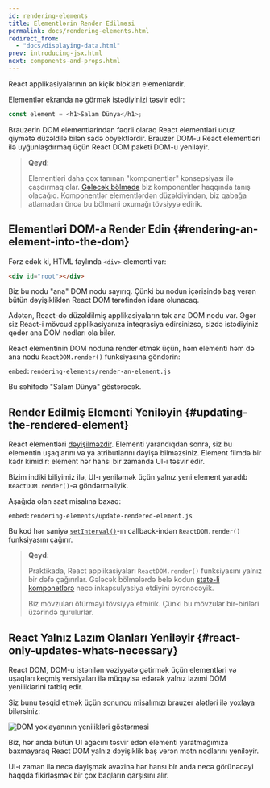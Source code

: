 ```yaml
---
id: rendering-elements
title: Elementlərin Render Edilməsi
permalink: docs/rendering-elements.html
redirect_from:
  - "docs/displaying-data.html"
prev: introducing-jsx.html
next: components-and-props.html
---
```


React applikasiyalarının ən kiçik blokları elemenlərdir.

Elementlər ekranda nə görmək istədiyinizi təsvir edir:

```js
const element = <h1>Salam Dünya</h1>;
```

Brauzerin DOM elementlərindən fəqrli olaraq React elementləri ucuz qiymətə düzəldilə bilən sadə obyektlərdir. Brauzer DOM-u React elementləri ilə uyğunlaşdırmaq üçün React DOM paketi DOM-u yeniləyir.

>**Qeyd:**
>
>Elementləri daha çox tanınan "komponentlər" konsepsiyası ilə çaşdırmaq olar. [Gələcək bölmədə](/docs/components-and-props.html) biz komponentlər haqqında tanış olacağıq. Komponentlər elementlərdən düzəldiyindən, biz qabağa atlamadan öncə bu bölməni oxumağı tövsiyyə edirik.

## Elementləri DOM-a Render Edin {#rendering-an-element-into-the-dom}

Fərz edək ki, HTML faylında `<div>` elementi var:

```html
<div id="root"></div>
```

Biz bu nodu "ana" DOM nodu sayırıq. Çünki bu nodun içərisində baş verən bütün dəyişikliklən React DOM tərəfindən idarə olunacaq.

Adətən, React-də düzəldilmiş applikasiyaların tək ana DOM nodu var. Əgər siz React-i mövcud applikasiyanıza inteqrasiya edirsinizsə, sizdə istədiyiniz qədər ana DOM nodları ola bilər.

React elementinin DOM noduna render etmək üçün, həm elementi həm də ana nodu `ReactDOM.render()` funksiyasına göndərin:

`embed:rendering-elements/render-an-element.js`

[](codepen://rendering-elements/render-an-element)

Bu səhifədə "Salam Dünya" göstərəcək.

## Render Edilmiş Elementi Yeniləyin {#updating-the-rendered-element}

React elementləri [dəyişilməzdir](https://en.wikipedia.org/wiki/Immutable_object). Elementi yarandıqdan sonra, siz bu elementin uşaqlarını və ya atributlarını dəyişə bilməzsiniz. Element filmdə bir kadr kimidir: element hər hansı bir zamanda UI-ı təsvir edir.

Bizim indiki biliyimiz ilə, UI-ı yeniləmək üçün yalnız yeni element yaradıb `ReactDOM.render()`-ə göndərməliyik.

Aşağıda olan saat misalına baxaq:

`embed:rendering-elements/update-rendered-element.js`

[](codepen://rendering-elements/update-rendered-element)

Bu kod hər saniyə [`setInterval()`](https://developer.mozilla.org/en-US/docs/Web/API/WindowTimers/setInterval)-ın callback-indən `ReactDOM.render()` funksiyasını çağırır.

>**Qeyd:**
>
>Praktikada, React applikasiyaları `ReactDOM.render()` funksiyasını yalnız bir dəfə çağırırlar. Gələcək bölmələrdə belə kodun [state-li komponetlərə](/docs/state-and-lifecycle.html) necə inkapsulyasiya etdiyini oyrənəcəyik.
>
>Biz mövzuları ötürməyi tövsiyyə etmirik. Çünki bu mövzular bir-biriləri üzərində qurulurlar.

## React Yalnız Lazım Olanları Yeniləyir {#react-only-updates-whats-necessary}

React DOM, DOM-u istənilən vəziyyətə gətirmək üçün elementləri və uşaqları keçmiş versiyaları ilə müqayisə edərək yalnız lazımi DOM yeniliklərini tətbiq edir.

Siz bunu təsqid etmək üçün [sonuncu misalımızı](codepen://rendering-elements/update-rendered-element) brauzer alətləri ilə yoxlaya bilərsiniz:

![DOM yoxlayanının yenilikləri göstərməsi](../images/docs/granular-dom-updates.gif)

Biz, hər anda bütün UI ağacını təsvir edən elementi yaratmağımıza baxmayaraq React DOM yalnız dəyişiklik baş verən mətn nodlarını yeniləyir.

UI-ı zaman ilə necə dəyişmək əvəzinə hər hansı bir anda necə görünəcəyi haqqda fikirləşmək bir çox baqların qarşısını alır.
